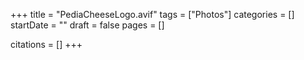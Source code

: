 +++
title = "PediaCheeseLogo.avif"
tags = ["Photos"]
categories = []
startDate = ""
draft = false
pages = []

citations = []
+++
